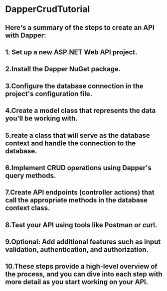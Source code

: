 # DapperCrudTutorial
## Here's a summary of the steps to create an API with Dapper:

## 1. Set up a new ASP.NET Web API project.
## 2.Install the Dapper NuGet package.
## 3.Configure the database connection in the project's configuration file.
## 4.Create a model class that represents the data you'll be working with.
## 5.reate a class that will serve as the database context and handle the connection to the database.
## 6.Implement CRUD operations using Dapper's query methods.
## 7.Create API endpoints (controller actions) that call the appropriate methods in the database context class.
## 8.Test your API using tools like Postman or curl.
## 9.Optional: Add additional features such as input validation, authentication, and authorization.
## 10.These steps provide a high-level overview of the process, and you can dive into each step with more detail as you start working on your API.

